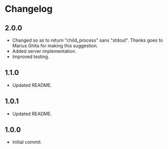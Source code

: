 # Changelog

## 2.0.0

* Changed so as to return "child_process" sans "stdout". Thanks goes to Marius Ghita for making this suggestion.
* Added server implementation.
* Improved testing.

## 1.1.0

* Updated README.

## 1.0.1

* Updated README.

## 1.0.0

* Initial commit.